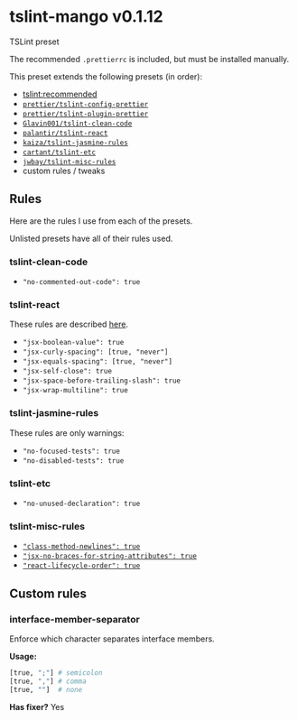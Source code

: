 # tslint-mango v0.1.12

TSLint preset

The recommended `.prettierrc` is included, but must be installed manually.

This preset extends the following presets (in order):

- [tslint:recommended](https://github.com/palantir/tslint/blob/master/src/configs/recommended.ts)
- [`prettier/tslint-config-prettier`](https://github.com/prettier/tslint-config-prettier)
- [`prettier/tslint-plugin-prettier`](https://github.com/prettier/tslint-plugin-prettier)
- [`Glavin001/tslint-clean-code`](https://github.com/Glavin001/tslint-clean-code)
- [`palantir/tslint-react`](https://github.com/palantir/tslint-react)
- [`kaiza/tslint-jasmine-rules`](https://github.com/kaiza/tslint-jasmine-rules)
- [`cartant/tslint-etc`](https://github.com/cartant/tslint-etc)
- [`jwbay/tslint-misc-rules`](https://github.com/jwbay/tslint-misc-rules)
- custom rules / tweaks

## Rules

Here are the rules I use from each of the presets.

Unlisted presets have all of their rules used.

### tslint-clean-code

- `"no-commented-out-code": true`

### tslint-react

These rules are described [here](https://github.com/palantir/tslint-react#rules).

- `"jsx-boolean-value": true`
- `"jsx-curly-spacing": [true, "never"]`
- `"jsx-equals-spacing": [true, "never"]`
- `"jsx-self-close": true`
- `"jsx-space-before-trailing-slash": true`
- `"jsx-wrap-multiline": true`

### tslint-jasmine-rules

These rules are only warnings:

- `"no-focused-tests": true`
- `"no-disabled-tests": true`

### tslint-etc

- `"no-unused-declaration": true`

### tslint-misc-rules

- [`"class-method-newlines": true`](https://github.com/jwbay/tslint-misc-rules#3)
- [`"jsx-no-braces-for-string-attributes": true`](https://github.com/jwbay/tslint-misc-rules#7)
- [`"react-lifecycle-order": true`](https://github.com/jwbay/tslint-misc-rules#8)

## Custom rules

### interface-member-separator

Enforce which character separates interface members.

**Usage:**

```sh
[true, ";"] # semicolon
[true, ","] # comma
[true, ""]  # none
```

**Has fixer?** Yes
